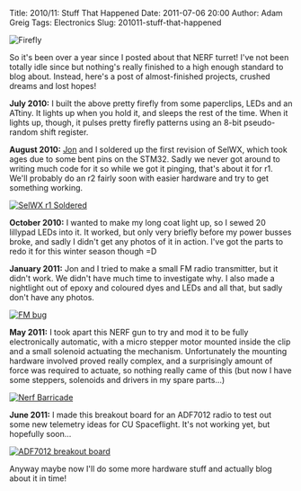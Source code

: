 Title: 2010/11: Stuff That Happened
Date: 2011-07-06 20:00
Author: Adam Greig
Tags: Electronics
Slug: 201011-stuff-that-happened

![Firefly](https://farm5.staticflickr.com/4086/4835953772_d24507d3d0.jpg)

So it's been over a year since I posted about that NERF turret! I've not
been totally idle since but nothing's really finished to a high enough
standard to blog about. Instead, here's a post of almost-finished
projects, crushed dreams and lost hopes!

**July 2010:** I built the above pretty firefly from some paperclips, LEDs and
an ATtiny. It lights up when you hold it, and sleeps the rest of the
time. When it lights up, though, it pulses pretty firefly patterns using
an 8-bit pseudo-random shift register.

**August 2010:** [Jon][] and I soldered up the first revision of SelWX,
which took ages due to some bent pins on the STM32. Sadly we never got
around to writing much code for it so while we got it pinging, that's
about it for r1. We'll probably do an r2 fairly soon with easier
hardware and try to get something working.

<a href="http://www.flickr.com/photos/randomskk/4869361557/" title="SelWX r1 Soldered"><img src="https://farm5.staticflickr.com/4118/4869361557_f683348c8b.jpg" alt="SelWX r1 Soldered" /></a>

**October 2010:** I wanted to make my long coat light up, so I sewed 20
lillypad LEDs into it. It worked, but only very briefly before my power
busses broke, and sadly I didn't get any photos of it in action. I've
got the parts to redo it for this winter season though =D

**January 2011:** Jon and I tried to make a small FM radio transmitter,
but it didn't work. We didn't have much time to investigate why. I also
made a nightlight out of epoxy and coloured dyes and LEDs and all that,
but sadly don't have any photos.

<a href="http://www.flickr.com/photos/randomskk/5311110792/" title="FM bug"><img src="https://farm6.staticflickr.com/5282/5311110792_98f9b5a354.jpg" alt="FM bug" /></a>

**May 2011:** I took apart this NERF gun to try and mod it to be fully
electronically automatic, with a micro stepper motor mounted inside the
clip and a small solenoid actuating the mechanism. Unfortunately the
mounting hardware involved proved really complex, and a surprisingly
amount of force was required to actuate, so nothing really came of this
(but now I have some steppers, solenoids and drivers in my spare
parts...)

<a href="http://www.flickr.com/photos/randomskk/5697772938/" title="Nerf Barricade"><img src="https://farm6.staticflickr.com/5190/5697772938_a731673172.jpg" alt="Nerf Barricade" /></a>

**June 2011:** I made this breakout board for an ADF7012 radio to test
out some new telemetry ideas for CU Spaceflight. It's not working yet,
but hopefully soon...

<a href="http://www.flickr.com/photos/randomskk/5909357111/" title="ADF7012 breakout board"><img src="https://farm7.staticflickr.com/6010/5909357111_06993f79f5.jpg" alt="ADF7012 breakout board" /></a>

Anyway maybe now I'll do some more hardware stuff and actually blog
about it in time!

  [Jon]: http://hexoc.com
